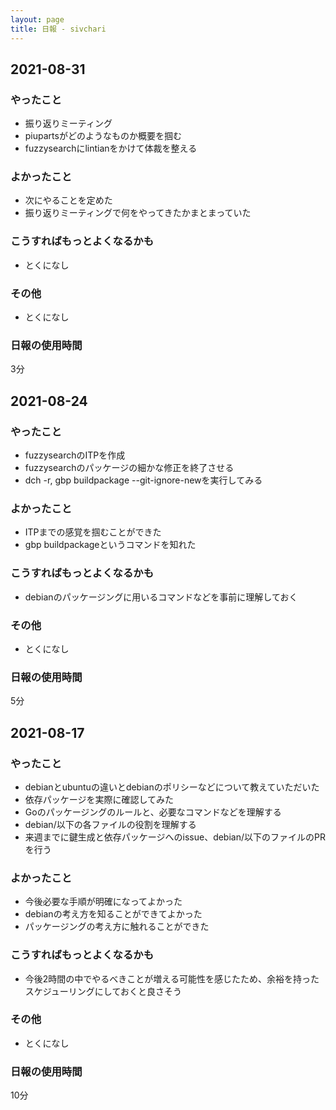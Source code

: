 ```yaml
---
layout: page
title: 日報 - sivchari
---
```


<!-- ↑の${ID}は自分のGitHubのIDに置き換える。例：日報 - kenhys -->

<!-- 新しい日付を上に書く。つまり、追記するときは上に追記する。 -->

## 2021-08-31

### やったこと

  * 振り返りミーティング
  * piupartsがどのようなものか概要を掴む
  * fuzzysearchにlintianをかけて体裁を整える

### よかったこと

  * 次にやることを定めた
  * 振り返りミーティングで何をやってきたかまとまっていた

### こうすればもっとよくなるかも

  * とくになし

### その他

  * とくになし

### 日報の使用時間

3分

## 2021-08-24

### やったこと

  * fuzzysearchのITPを作成
  * fuzzysearchのパッケージの細かな修正を終了させる
  * dch -r, gbp buildpackage --git-ignore-newを実行してみる

### よかったこと

  * ITPまでの感覚を掴むことができた
  * gbp buildpackageというコマンドを知れた

### こうすればもっとよくなるかも

  * debianのパッケージングに用いるコマンドなどを事前に理解しておく

### その他

  * とくになし

### 日報の使用時間

5分

## 2021-08-17

### やったこと

  * debianとubuntuの違いとdebianのポリシーなどについて教えていただいた
  * 依存パッケージを実際に確認してみた
  * Goのパッケージングのルールと、必要なコマンドなどを理解する
  * debian/以下の各ファイルの役割を理解する
  * 来週までに鍵生成と依存パッケージへのissue、debian/以下のファイルのPRを行う

### よかったこと

  * 今後必要な手順が明確になってよかった
  * debianの考え方を知ることができてよかった
  * パッケージングの考え方に触れることができた

### こうすればもっとよくなるかも

  * 今後2時間の中でやるべきことが増える可能性を感じたため、余裕を持ったスケジューリングにしておくと良さそう

### その他

  * とくになし

### 日報の使用時間

10分

